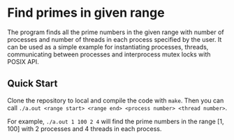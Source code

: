 # Find primes in given range
The program finds all the prime numbers in the given range with number of processes and number of threads in each process specified by the user. It can be used as a simple example for instantiating processes, threads, communicating between processes and interprocess mutex locks with POSIX API.

## Quick Start
Clone the repository to local and compile the code with `make`.
Then you can call `./a.out <range start> <range end> <process number> <thread number>`.

For example, `./a.out 1 100 2 4` will find the prime numbers in the range [1, 100] with 2 processes and 4 threads in each process.
